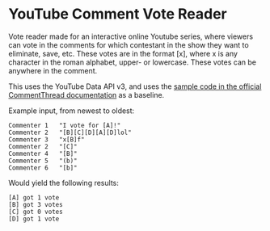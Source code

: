 # YouTube Comment Vote Reader 
Vote reader made for an interactive online Youtube series, where viewers can vote in the comments for which contestant in the show they want to eliminate, save, etc. 
These votes are in the format [x], where x is any character in the roman alphabet, upper- or lowercase. These votes can be anywhere in the comment.

This uses the YouTube Data API v3, and uses the [sample code in the official CommentThread documentation](https://developers.google.com/youtube/v3/docs/commentThreads/list) as a baseline.

Example input, from newest to oldest:
```
Commenter 1   "I vote for [A]!"
Commenter 2   "[B][C][D][A][D]lol"
Commenter 3   "x[B]f"
Commenter 2   "[C]"
Commenter 4   "[B]"
Commenter 5   "(b)"
Commenter 6   "[b]"
```

Would yield the following results:

```
[A] got 1 vote
[B] got 3 votes
[C] got 0 votes
[D] got 1 vote
```
